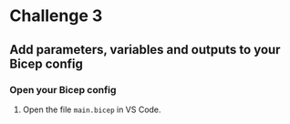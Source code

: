 # Challenge 3

## Add parameters, variables and outputs to your Bicep config

### Open your Bicep config

1. Open the file ```main.bicep``` in VS Code.